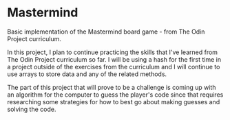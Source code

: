 # Mastermind
Basic implementation of the Mastermind board game - from The Odin Project
curriculum.

In this project, I plan to continue practicing the skills that I've learned
from The Odin Project curriculum so far. I will be using a hash for the first
time in a project outside of the exercises from the curriculum and I will
continue to use arrays to store data and any of the related methods.

The part of this project that will prove to be a challenge is coming up with
an algorithm for the computer to guess the player's code since that requires
researching some strategies for how to best go about making guesses and solving
the code.